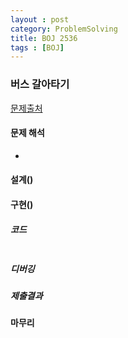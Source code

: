 ```yaml
---
layout : post
category: ProblemSolving
title: BOJ 2536
tags : [BOJ]
---
```

### 버스 갈아타기

[문제출처](https://www.acmicpc.net/problem/2536)

#### 문제 해석
  
- 

#### 설계()


    
#### 구현()

##### 코드
```cpp

```
##### 디버깅   

      
##### 제출결과

    

#### 마무리
